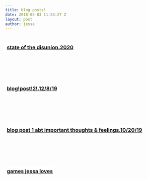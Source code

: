 ```yaml
---
title: blog posts!
date: 2018-05-03 11:34:27 Z
layout: post
author: jessa
---
```


<body>
	<p>
<h3 style="background:white; border:1.5px ; padding: 5px 5px; /*margin-left: 30px;*/ text-align: center; text-decoration: none; display: inline-block; "> <a href="/stateofthedisunion.html"><strong>state of the disunion.2020</strong></a> </h3>

<br><br>
<h3 style="background:white; border:1.5px ; padding: 5px 5px; /*margin-left: 30px;*/ text-align: center; text-decoration: none; display: inline-block; "> <a href="/blogpost2.html"><strong>blog!post!2!.12/8/19</strong></a> </h3>

<br><br>

<h3 style="background:white; border:1.5px ; padding: 5px 5px; text-align: center; text-decoration: none; display: inline-block;"> <a href="/blogpost1.html"><strong>blog post 1 abt important thoughts & feelings.10/20/19</strong></a> 
</h3>

<br><br>

<h3 style="background:white; border:1.5px ; padding: 5px 5px; /*margin-left: 50px;*/ text-align: center; text-decoration: none; display: inline-block;"> <a href="/games.html"><strong>games jessa loves</strong></a> 
</h3>

</p>
</body>